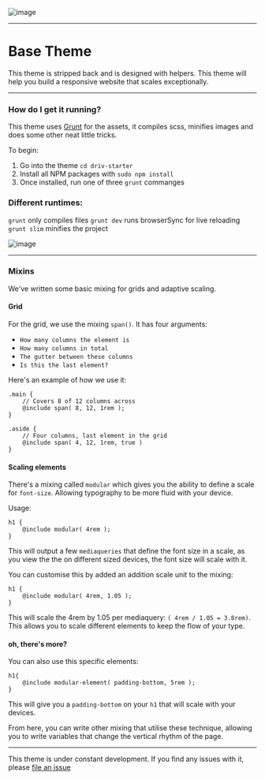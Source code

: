![image](https://www.drivdigital.no/wp-content/themes/drivdigital/library/images/logo.svg)

---

# Base Theme

This theme is stripped back and is designed with helpers. This theme will help you build a responsive website that scales exceptionally.

---

### How do I get it running?

This theme uses [Grunt](http://gruntjs.com/) for the assets, it compiles scss, minifies images and does some other neat little tricks.

To begin:

1. Go into the theme `cd driv-starter`
2. Install all NPM packages with `sudo npm install`
3. Once installed, run one of three `grunt` commanges

### Different runtimes:

`grunt` only compiles files
`grunt dev` runs browserSync for live reloading
`grunt slim` minifies the project

![image](http://g.recordit.co/StFt7GoLzB.gif)

---

### Mixins

We've written some basic mixing for grids and adaptive scaling.

#### Grid

For the grid, we use the mixing `span()`. It has four arguments:

- `How many columns the element is`
- `How many columns in total`
- `The gutter between these columns`
- `Is this the last element?`

Here's an example of how we use it:

    .main {
        // Covers 8 of 12 columns across
        @include span( 8, 12, 1rem );
    }

    .aside {
        // Four columns, last element in the grid
        @include span( 4, 12, 1rem, true )
    }


#### Scaling elements

There's a mixing called `modular` which gives you the ability to define a scale for `font-size`. Allowing typography to be more fluid with your device.

Usage:

    h1 {
        @include modular( 4rem );
    }

This will output a few `mediaqueries` that define the font size in a scale, as you view the the on different sized devices, the font size will scale with it.

You can customise this by added an addition scale unit to the mixing:

    h1 {
        @include modular( 4rem, 1.05 );
    }

This will scale the 4rem by 1.05 per mediaquery: `( 4rem / 1.05 = 3.8rem)`.
This allows you to scale different elements to keep the flow of your type.

#### oh, there's more?

You can also use this specific elements:

    h1{
        @include modular-element( padding-bottom, 5rem );
    }

This will give you a `padding-bottom` on your `h1` that will scale with your devices.

From here, you can write other mixing that utilise these technique, allowing you to write variables that change the vertical rhythm of the page.

---

This theme is under constant development. If you find any issues with it, please [file an issue](https://github.com/drivdigital/driv-starter/issues)